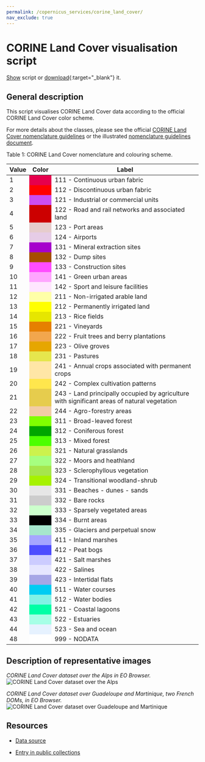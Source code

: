 ```yaml
---
permalink: /copernicus_services/corine_land_cover/
nav_exclude: true
---
```


# CORINE Land Cover visualisation script

<a href="#" id='togglescript'>Show</a> script or [download](script.js){:target="_blank"} it.
<div id='script_view' style="display:none">
{% highlight javascript %}
{% include_relative script.js %}
{% endhighlight %}
</div>

## General description

This script visualises CORINE Land Cover data according to the official CORINE Land Cover color scheme.

For more details about the classes, please see the official [CORINE Land Cover nomenclature guidelines](https://land.copernicus.eu/user-corner/technical-library/corine-land-cover-nomenclature-guidelines/html/index.html) or the illustrated [nomenclature guidelines document](https://land.copernicus.eu/user-corner/technical-library/corine-land-cover-nomenclature-guidelines/docs/pdf/CLC2018_Nomenclature_illustrated_guide_20190510.pdf).

Table 1: CORINE Land Cover nomenclature and colouring scheme.

<table>
  <thead>
    <tr>
      <th>Value</th>
      <th>Color</th>
      <th>Label</th>
    </tr>
  </thead>
  <tbody>
    <tr>
      <td>1</td>
      <td style="background-color: #e6004d;"></td>
      <td>111 - Continuous urban fabric</td>
    </tr>
    <tr>
      <td>2</td>
      <td style="background-color: #ff0000;"></td>
      <td>112 - Discontinuous urban fabric</td>
    </tr>
    <tr>
      <td>3</td>
      <td style="background-color: #cc4df2;"></td>
      <td>121 - Industrial or commercial units</td>
    </tr>
    <tr>
      <td>4</td>
      <td style="background-color: #cc0000;"></td>
      <td>122 - Road and rail networks and associated land</td>
    </tr>
    <tr>
      <td>5</td>
      <td style="background-color: #e6cccc;"></td>
      <td>123 - Port areas</td>
    </tr>
    <tr>
      <td>6</td>
      <td style="background-color: #e6cce6;"></td>
      <td>124 - Airports</td>
    </tr>
    <tr>
      <td>7</td>
      <td style="background-color: #a600cc;"></td>
      <td>131 - Mineral extraction sites</td>
    </tr>
    <tr>
      <td>8</td>
      <td style="background-color: #a64d00;"></td>
      <td>132 - Dump sites</td>
    </tr>
    <tr>
      <td>9</td>
      <td style="background-color: #ff4dff;"></td>
      <td>133 - Construction sites</td>
    </tr>
    <tr>
      <td>10</td>
      <td style="background-color: #ffa6ff;"></td>
      <td>141 - Green urban areas</td>
    </tr>
    <tr>
      <td>11</td>
      <td style="background-color: #ffe6ff;"></td>
      <td>142 - Sport and leisure facilities</td>
    </tr>
    <tr>
      <td>12</td>
      <td style="background-color: #ffffa8;"></td>
      <td>211 - Non-irrigated arable land</td>
    </tr>
    <tr>
      <td>13</td>
      <td style="background-color: #ffff00;"></td>
      <td>212 - Permanently irrigated land</td>
    </tr>
    <tr>
      <td>14</td>
      <td style="background-color: #e6e600;"></td>
      <td>213 - Rice fields</td>
    </tr>
    <tr>
      <td>15</td>
      <td style="background-color: #e68000;"></td>
      <td>221 - Vineyards</td>
    </tr>
    <tr>
      <td>16</td>
      <td style="background-color: #f2a64d;"></td>
      <td>222 - Fruit trees and berry plantations</td>
    </tr>
    <tr>
      <td>17</td>
      <td style="background-color: #e6a600;"></td>
      <td>223 - Olive groves</td>
    </tr>
    <tr>
      <td>18</td>
      <td style="background-color: #e6e64d;"></td>
      <td>231 - Pastures</td>
    </tr>
    <tr>
      <td>19</td>
      <td style="background-color: #ffe6a6;"></td>
      <td>241 - Annual crops associated with permanent crops</td>
    </tr>
    <tr>
      <td>20</td>
      <td style="background-color: #ffe64d;"></td>
      <td>242 - Complex cultivation patterns</td>
    </tr>
    <tr>
      <td>21</td>
      <td style="background-color: #e6cc4d;"></td>
      <td>243 - Land principally occupied by agriculture with significant areas of natural vegetation</td>
    </tr>
    <tr>
      <td>22</td>
      <td style="background-color: #f2cca6;"></td>
      <td>244 - Agro-forestry areas</td>
    </tr>
    <tr>
      <td>23</td>
      <td style="background-color: #80ff00;"></td>
      <td>311 - Broad-leaved forest</td>
    </tr>
    <tr>
      <td>24</td>
      <td style="background-color: #00a600;"></td>
      <td>312 - Coniferous forest</td>
    </tr>
    <tr>
      <td>25</td>
      <td style="background-color: #4dff00;"></td>
      <td>313 - Mixed forest</td>
    </tr>
    <tr>
      <td>26</td>
      <td style="background-color: #ccf24d;"></td>
      <td>321 - Natural grasslands</td>
    </tr>
    <tr>
      <td>27</td>
      <td style="background-color: #a6ff80;"></td>
      <td>322 - Moors and heathland</td>
    </tr>
    <tr>
      <td>28</td>
      <td style="background-color: #a6e64d;"></td>
      <td>323 - Sclerophyllous vegetation</td>
    </tr>
    <tr>
      <td>29</td>
      <td style="background-color: #a6f200;"></td>
      <td>324 - Transitional woodland-shrub</td>
    </tr>
    <tr>
      <td>30</td>
      <td style="background-color: #e6e6e6;"></td>
      <td>331 - Beaches - dunes - sands</td>
    </tr>
    <tr>
      <td>31</td>
      <td style="background-color: #cccccc;"></td>
      <td>332 - Bare rocks</td>
    </tr>
    <tr>
      <td>32</td>
      <td style="background-color: #ccffcc;"></td>
      <td>333 - Sparsely vegetated areas</td>
    </tr>
    <tr>
      <td>33</td>
      <td style="background-color: #000000;"></td>
      <td>334 - Burnt areas</td>
    </tr>
    <tr>
      <td>34</td>
      <td style="background-color: #a6e6cc;"></td>
      <td>335 - Glaciers and perpetual snow</td>
    </tr>
    <tr>
      <td>35</td>
      <td style="background-color: #a6a6ff;"></td>
      <td>411 - Inland marshes</td>
    </tr>
    <tr>
      <td>36</td>
      <td style="background-color: #4d4dff;"></td>
      <td>412 - Peat bogs</td>
    </tr>
    <tr>
      <td>37</td>
      <td style="background-color: #ccccff;"></td>
      <td>421 - Salt marshes</td>
    </tr>
    <tr>
      <td>38</td>
      <td style="background-color: #e6e6ff;"></td>
      <td>422 - Salines</td>
    </tr>
    <tr>
      <td>39</td>
      <td style="background-color: #a6a6e6;"></td>
      <td>423 - Intertidal flats</td>
    </tr>
    <tr>
      <td>40</td>
      <td style="background-color: #00ccf2;"></td>
      <td>511 - Water courses</td>
    </tr>
    <tr>
      <td>41</td>
      <td style="background-color: #80f2e6;"></td>
      <td>512 - Water bodies</td>
    </tr>
    <tr>
      <td>42</td>
      <td style="background-color: #00ffa6;"></td>
      <td>521 - Coastal lagoons</td>
    </tr>
    <tr>
      <td>43</td>
      <td style="background-color: #a6ffe6;"></td>
      <td>522 - Estuaries</td>
    </tr>
    <tr>
      <td>44</td>
      <td style="background-color: #e6f2ff;"></td>
      <td>523 - Sea and ocean</td>
    </tr>
    <tr>
      <td>48</td>
      <td style="background-color: #ffffff;"></td>
      <td>999 - NODATA</td>
    </tr>
  </tbody>
</table>

## Description of representative images

*CORINE Land Cover dataset over the Alps in EO Browser.*
![CORINE Land Cover dataset over the Alps](fig/fig1.png)

*CORINE Land Cover dataset over Guadeloupe and Martinique, two French DOMs, in EO Browser.*
![CORINE Land Cover dataset over Guadeloupe and Martinique](fig/fig2.png)

## Resources

- [Data source](https://land.copernicus.eu/pan-european/corine-land-cover)

- [Entry in public collections](https://github.com/sentinel-hub/public-collections/tree/main/collections/corine-land-cover)
